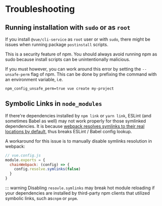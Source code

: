 # Troubleshooting

## Running installation with `sudo` or as `root`

If you install `@vue/cli-service` as `root` user or with `sudo`, there might be issues when running package `postinstall` scripts.

This is a security feature of npm. You should always avoid running npm as sudo because install scripts can be unintentionally malicious.

If you must however, you can work around this error by setting the `--unsafe-perm` flag of npm. This can be done by prefixing the command with an environment variable, i.e.

`npm_config_unsafe_perm=true vue create my-project`

## Symbolic Links in `node_modules`

If there're dependencies installed by `npm link` or `yarn link`, ESLint (and sometimes Babel as well) may not work properly for those symlinked dependencies. It is because [webpack resolves symlinks to their real locations by default](https://webpack.js.org/configuration/resolve/#resolvesymlinks), thus breaks ESLint / Babel config lookup.

A workaround for this issue is to manually disable symlinks resolution in webpack:

```js
// vue.config.js
module.exports = {
  chainWebpack: (config) => {
    config.resolve.symlinks(false)
  }
}
```

::: warning
Disabling `resovle.symlinks` may break hot module reloading if your dependencies are installed by third-party npm clients that utilized symbolic links, such as`cnpm` or `pnpm`.
